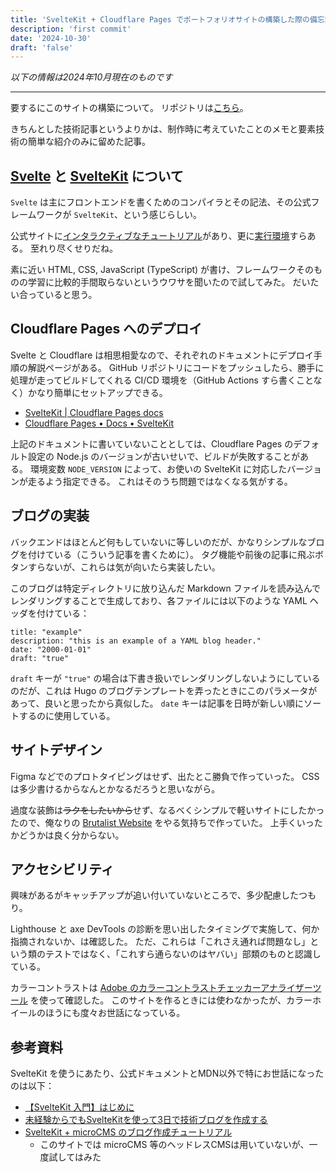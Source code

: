 ```yaml
---
title: 'SvelteKit + Cloudflare Pages でポートフォリオサイトの構築した際の備忘録'
description: 'first commit'
date: '2024-10-30'
draft: 'false'
---
```


_以下の情報は2024年10月現在のものです_

---

要するにこのサイトの構築について。
リポジトリは[こちら](https://github.com/peaksvndvalleys/pav_works)。

きちんとした技術記事というよりかは、制作時に考えていたことのメモと要素技術の簡単な紹介のみに留めた記事。

## [Svelte](https://svelte.jp) と [SvelteKit](https://kit.svelte.jp) について

`Svelte` は主にフロントエンドを書くためのコンパイラとその記法、その公式フレームワークが `SvelteKit`、という感じらしい。

公式サイトに[インタラクティブなチュートリアル](https://learn.svelte.jp/)があり、更に[実行環境](https://svelte.jp/repl/)すらある。
至れり尽くせりだね。

素に近い HTML, CSS, JavaScript (TypeScript) が書け、フレームワークそのものの学習に比較的手間取らないというウワサを聞いたので試してみた。
だいたい合っていると思う。

## Cloudflare Pages へのデプロイ

Svelte と Cloudflare は相思相愛なので、それぞれのドキュメントにデプロイ手順の解説ページがある。
GitHub リポジトリにコードをプッシュしたら、勝手に処理が走ってビルドしてくれる CI/CD 環境を（GitHub Actions すら書くことなく）かなり簡単にセットアップできる。

- [SvelteKit | Cloudflare Pages docs](https://developers.cloudflare.com/pages/framework-guides/deploy-a-svelte-site/)
- [Cloudflare Pages • Docs • SvelteKit](https://kit.svelte.jp/docs/adapter-cloudflare)

上記のドキュメントに書いていないこととしては、Cloudflare Pages のデフォルト設定の Node.js のバージョンが古いせいで、ビルドが失敗することがある。
環境変数 `NODE_VERSION` によって、お使いの SvelteKit に対応したバージョンが走るよう指定できる。
これはそのうち問題ではなくなる気がする。

## ブログの実装

バックエンドはほとんど何もしていないに等しいのだが、かなりシンプルなブログを付けている（こういう記事を書くために）。
タグ機能や前後の記事に飛ぶボタンすらないが、これらは気が向いたら実装したい。

このブログは特定ディレクトリに放り込んだ Markdown ファイルを読み込んでレンダリングすることで生成しており、各ファイルには以下のような YAML ヘッダを付けている：

```
title: "example"
description: "this is an example of a YAML blog header."
date: "2000-01-01"
draft: "true"
```

`draft` キーが `"true"` の場合は下書き扱いでレンダリングしないようにしているのだが、これは Hugo のブログテンプレートを弄ったときにこのパラメータがあって、良いと思ったから真似した。
`date` キーは記事を日時が新しい順にソートするのに使用している。

## サイトデザイン

Figma などでのプロトタイピングはせず、出たとこ勝負で作っていった。
CSS は多少書けるからなんとかなるだろうと思いながら。

過度な装飾は~~ラクをしたいから~~せず、なるべくシンプルで軽いサイトにしたかったので、俺なりの [Brutalist Website](https://brutalistwebsites.com) をやる気持ちで作っていた。
上手くいったかどうかは良く分からない。

## アクセシビリティ

興味があるがキャッチアップが追い付いていないところで、多少配慮したつもり。

Lighthouse と axe DevTools の診断を思い出したタイミングで実施して、何か指摘されないか、は確認した。
ただ、これらは「これさえ通れば問題なし」という類のテストではなく、「これすら通らないのはヤバい」部類のものと認識している。

カラーコントラストは [Adobe のカラーコントラストチェッカーアナライザーツール](https://color.adobe.com/ja/create/color-contrast-analyzer) を使って確認した。
このサイトを作るときには使わなかったが、カラーホイールのほうにも度々お世話になっている。

## 参考資料

SvelteKit を使うにあたり、公式ドキュメントとMDN以外で特にお世話になったのは以下：

- [【SvelteKit 入門】はじめに](https://zenn.dev/wnr/articles/50cnoe5xvzmw)
- [未経験からでもSvelteKitを使って3日で技術ブログを作成する](https://zenn.dev/ring_belle/books/blog-sveltekit)
- [SvelteKit + microCMS のブログ作成チュートリアル](https://blog.microcms.io/sveltekit-tutorial/)
  - このサイトでは microCMS 等のヘッドレスCMSは用いていないが、一度試してはみた
